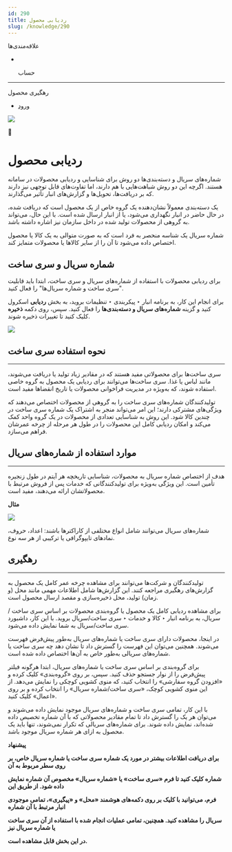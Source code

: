 ```yaml
---
id: 290
title: ردیابی محصول
slug: /knowledge/290
---
```


 
  علاقه‌مندی‌ها
* [​](./290)

  حساب

---

 

رهگیری محصول

- [ورود](/web/login?redirect=/knowledge/article/290)

![](https://odoofarsi.com/web/image/4273?access_token=758ed00a-51be-44b6-a98e-ee34230ae391)

📖

# ردیابی محصول

شماره‌های سریال و دسته‌بندی‌ها دو روش برای شناسایی و ردیابی محصولات در سامانه هستند. اگرچه این دو روش شباهت‌هایی با هم دارند، اما تفاوت‌های قابل توجهی نیز دارند که بر دریافت‌ها، تحویل‌ها و گزارش‌های انبار تأثیر می‌گذارند.

یک دسته‌بندی معمولاً نشان‌دهنده یک گروه خاص از یک محصول است که دریافت شده، در حال حاضر در انبار نگهداری می‌شود، یا از انبار ارسال شده است. با این حال، می‌تواند به گروهی از محصولات تولید شده در داخل سازمان نیز اشاره داشته باشد.

شماره سریال یک شناسه منحصر به فرد است که به صورت متوالی به یک کالا یا محصول اختصاص داده می‌شود تا آن را از سایر کالاها یا محصولات متمایز کند.

## **شماره سریال و سری ساخت**

برای ردیابی محصولات با استفاده از شماره‌های سریال و سری ساخت، ابتدا باید قابلیت "سری ساخت و شماره سریال‌ها" را فعال کنید.

برای انجام این کار، به برنامه انبار ‣ پیکربندی ‣ تنظیمات بروید، به بخش **ردیابی** اسکرول کنید و گزینه **شماره‌های سریال و دسته‌بندی‌ها** را فعال کنید. سپس، روی دکمه **ذخیره** کلیک کنید تا تغییرات ذخیره شوند.

![](https://odoofarsi.com/web/image/5708-4f064fb7/image.png?access_token=3a3b8ed2-2f97-49b1-a857-78f80c7acc14)

## **نحوه استفاده سری ساخت**

---

سری ساخت‌ها برای محصولاتی مفید هستند که در مقادیر زیاد تولید یا دریافت می‌شوند، مانند لباس یا غذا. سری ساخت‌ها می‌توانند برای ردیابی یک محصول به گروه خاصی استفاده شوند، که به‌ویژه در مدیریت فراخوانی محصولات یا تاریخ انقضاها مفید است.

تولیدکنندگان شماره‌های سری ساخت را به گروهی از محصولات اختصاص می‌دهند که ویژگی‌های مشترکی دارند؛ این امر می‌تواند منجر به اشتراک یک شماره سری ساخت در چندین کالا شود. این روش به شناسایی تعدادی از محصولات در یک گروه واحد کمک می‌کند و امکان ردیابی کامل این محصولات را در طول هر مرحله از چرخه عمرشان فراهم می‌سازد.

## **موارد استفاده از شماره‌های سریال**

---

هدف از اختصاص شماره سریال به محصولات، شناسایی تاریخچه هر آیتم در طول زنجیره تأمین است. این ویژگی به‌ویژه برای تولیدکنندگانی که خدمات پس از فروش مرتبط با محصولاتشان ارائه می‌دهند، مفید است.

**مثال**

![](https://odoofarsi.com/web/image/5710-600ffce3/image.png?access_token=4a182645-7b37-43b2-9151-aea547de4cab)

شماره‌های سریال می‌توانند شامل انواع مختلفی از کاراکترها باشند: اعداد، حروف، نمادهای تایپوگرافی یا ترکیبی از هر سه نوع.

## **رهگیری**

---

تولیدکنندگان و شرکت‌ها می‌توانند برای مشاهده چرخه عمر کامل یک محصول به گزارش‌های رهگیری مراجعه کنند. این گزارش‌ها شامل اطلاعات مهمی مانند محل (و زمان) تولید، محل ذخیره‌سازی و مقصد ارسال محصول است.

برای مشاهده ردیابی کامل یک محصول یا گروه‌بندی محصولات بر اساس سری ساخت /سریال، به برنامه انبار ‣ کالا و خدمات ‣ سری ساخت/سریال بروید. با این کار، داشبورد سری ساخت/سریال به شما نمایش داده می‌شود.

در اینجا، محصولات دارای سری ساخت یا شماره‌های سریال به‌طور پیش‌فرض فهرست می‌شوند. همچنین می‌توان این فهرست را گسترش داد تا نشان دهد چه سری ساخت یا شماره‌های سریالی به‌طور خاص به آن‌ها اختصاص داده شده است.

برای گروه‌بندی بر اساس سری ساخت یا شماره‌های سریال، ابتدا هرگونه فیلتر پیش‌فرض را از نوار جستجو حذف کنید. سپس، بر روی «گروه‌بندی» کلیک کرده و «افزودن گروه سفارشی» را انتخاب کنید، که منوی کشویی کوچکی را نمایش می‌دهد. از این منوی کشویی کوچک، «سری ساخت/شماره سریال» را انتخاب کرده و بر روی «اعمال» کلیک کنید.

با این کار، تمامی سری ساخت و شماره‌های سریال موجود نمایش داده می‌شوند و می‌توان هر یک را گسترش داد تا تمام مقادیر محصولاتی که با آن شماره تخصیص داده شده‌اند، نمایش داده شوند. برای شماره‌های سریالی که تکرار نمی‌شوند، تنها باید یک محصول به ازای هر شماره سریال موجود باشد.

**پیشنهاد**

**برای دریافت اطلاعات بیشتر در مورد یک شماره سری ساخت یا شماره سریال خاص، بر روی سطر مربوط به آن**

**شماره کلیک کنید تا فرم «سری ساخت» یا «شماره سریال» مخصوص آن شماره نمایش داده شود. از طریق این**

**فرم، می‌توانید با کلیک بر روی دکمه‌های هوشمند «محل» و «پیگیری»، تمامی موجودی انبار مرتبط با آن شماره**

**سریال را مشاهده کنید. همچنین، تمامی عملیات انجام شده با استفاده از آن سری ساخت یا شماره سریال نیز**

**در این بخش قابل مشاهده است.**